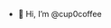- 👋 Hi, I’m @cup0coffee

<!---
cup0coffee/cup0coffee is a ✨ special ✨ repository because its `README.md` (this file) appears on your GitHub profile.
You can click the Preview link to take a look at your changes.
--->
